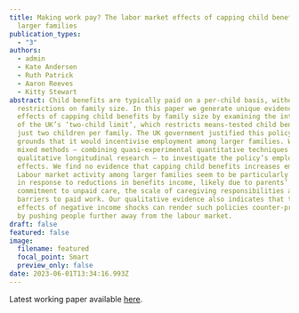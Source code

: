 ```yaml
---
title: Making work pay? The labor market effects of capping child benefits in
  larger families
publication_types:
  - "3"
authors:
  - admin
  - Kate Andersen
  - Ruth Patrick
  - Aaron Reeves
  - Kitty Stewart
abstract: Child benefits are typically paid on a per-child basis, without
  restrictions on family size. In this paper we generate unique evidence on the
  effects of capping child benefits by family size by examining the introduction
  of the UK’s ‘two-child limit’, which restricts means-tested child benefits to
  just two children per family. The UK government justified this policy on
  grounds that it would incentivise employment among larger families. We use
  mixed methods – combining quasi-experimental quantitative techniques and
  qualitative longitudinal research – to investigate the policy’s employment
  effects. We find no evidence that capping child benefits increases employment.
  Labour market activity among larger families seem to be particularly ‘sticky’
  in response to reductions in benefits income, likely due to parents’
  commitment to unpaid care, the scale of caregiving responsibilities and
  barriers to paid work. Our qualitative evidence also indicates that the
  effects of negative income shocks can render such policies counter-productive
  by pushing people further away from the labour market.
draft: false
featured: false
image:
  filename: featured
  focal_point: Smart
  preview_only: false
date: 2023-06-01T13:34:16.993Z
---
```

Latest working paper available [here]([https://sticerd.lse.ac.uk/CASE/_NEW/PUBLICATIONS/abstract/?index=9820](https://sticerd.lse.ac.uk/CASE/_NEW/PUBLICATIONS/abstract/?index=10186)).

